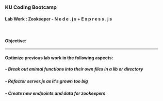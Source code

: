 
### KU Coding Bootcamp  
#### Lab Work : Zookeeper - N o d e . j s + E x p r e s s . j s
<br>

#### Objective: 
---
#### Optimize previous lab work in the following aspects:
##### - Break out animal functions into their own files in a lib or directory 
##### - Refactor server.js as it's grown too big
##### - Create new endpoints and data for zookeepers
 
